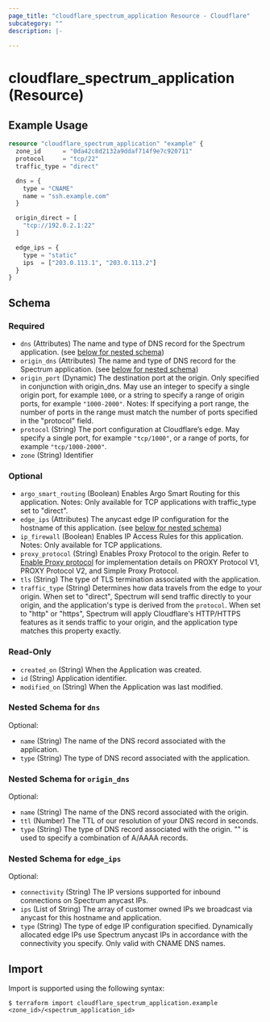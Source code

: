 ```yaml
---
page_title: "cloudflare_spectrum_application Resource - Cloudflare"
subcategory: ""
description: |-
  
---
```


# cloudflare_spectrum_application (Resource)



## Example Usage

```terraform
resource "cloudflare_spectrum_application" "example" {
  zone_id      = "0da42c8d2132a9ddaf714f9e7c920711"
  protocol     = "tcp/22"
  traffic_type = "direct"

  dns = {
    type = "CNAME"
    name = "ssh.example.com"
  }

  origin_direct = [
    "tcp://192.0.2.1:22"
  ]

  edge_ips = {
    type = "static"
    ips  = ["203.0.113.1", "203.0.113.2"]
  }
}
```
<!-- schema generated by tfplugindocs -->
## Schema

### Required

- `dns` (Attributes) The name and type of DNS record for the Spectrum application. (see [below for nested schema](#nestedatt--dns))
- `origin_dns` (Attributes) The name and type of DNS record for the Spectrum application. (see [below for nested schema](#nestedatt--origin_dns))
- `origin_port` (Dynamic) The destination port at the origin. Only specified in conjunction with origin_dns. May use an integer to specify a single origin port, for example `1000`, or a string to specify a range of origin ports, for example `"1000-2000"`.
Notes: If specifying a port range, the number of ports in the range must match the number of ports specified in the "protocol" field.
- `protocol` (String) The port configuration at Cloudflare’s edge. May specify a single port, for example `"tcp/1000"`, or a range of ports, for example `"tcp/1000-2000"`.
- `zone` (String) Identifier

### Optional

- `argo_smart_routing` (Boolean) Enables Argo Smart Routing for this application.
Notes: Only available for TCP applications with traffic_type set to "direct".
- `edge_ips` (Attributes) The anycast edge IP configuration for the hostname of this application. (see [below for nested schema](#nestedatt--edge_ips))
- `ip_firewall` (Boolean) Enables IP Access Rules for this application.
Notes: Only available for TCP applications.
- `proxy_protocol` (String) Enables Proxy Protocol to the origin. Refer to [Enable Proxy protocol](https://developers.cloudflare.com/spectrum/getting-started/proxy-protocol/) for implementation details on PROXY Protocol V1, PROXY Protocol V2, and Simple Proxy Protocol.
- `tls` (String) The type of TLS termination associated with the application.
- `traffic_type` (String) Determines how data travels from the edge to your origin. When set to "direct", Spectrum will send traffic directly to your origin, and the application's type is derived from the `protocol`. When set to "http" or "https", Spectrum will apply Cloudflare's HTTP/HTTPS features as it sends traffic to your origin, and the application type matches this property exactly.

### Read-Only

- `created_on` (String) When the Application was created.
- `id` (String) Application identifier.
- `modified_on` (String) When the Application was last modified.

<a id="nestedatt--dns"></a>
### Nested Schema for `dns`

Optional:

- `name` (String) The name of the DNS record associated with the application.
- `type` (String) The type of DNS record associated with the application.


<a id="nestedatt--origin_dns"></a>
### Nested Schema for `origin_dns`

Optional:

- `name` (String) The name of the DNS record associated with the origin.
- `ttl` (Number) The TTL of our resolution of your DNS record in seconds.
- `type` (String) The type of DNS record associated with the origin. "" is used to specify a combination of A/AAAA records.


<a id="nestedatt--edge_ips"></a>
### Nested Schema for `edge_ips`

Optional:

- `connectivity` (String) The IP versions supported for inbound connections on Spectrum anycast IPs.
- `ips` (List of String) The array of customer owned IPs we broadcast via anycast for this hostname and application.
- `type` (String) The type of edge IP configuration specified. Dynamically allocated edge IPs use Spectrum anycast IPs in accordance with the connectivity you specify. Only valid with CNAME DNS names.

## Import

Import is supported using the following syntax:

```shell
$ terraform import cloudflare_spectrum_application.example <zone_id>/<spectrum_application_id>
```
